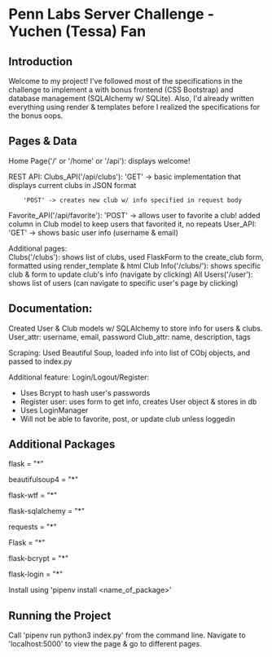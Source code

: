 # Penn Labs Server Challenge - Yuchen (Tessa) Fan

## Introduction
Welcome to my project! I've followed most of the specifications in the challenge to 
implement a  with bonus frontend (CSS Bootstrap) and database management
(SQLAlchemy w/ SQLite). Also, I'd already written everything using render & templates 
before I realized the specifications for the bonus oops. 

## Pages & Data
Home Page('/' or '/home' or '/api'): displays welcome!

REST API: 
Clubs_API('/api/clubs'): 'GET' -> basic implementation that displays current clubs in JSON format
		
		'POST' -> creates new club w/ info specified in request body
Favorite_API('/api/favorite'): 'POST' -> allows user to favorite a club! added column in 
		Club model to keep users that favorited it, no repeats
User_API: 'GET' -> shows basic user info (username & email)

Additional pages:  
Clubs('/clubs'): shows list of clubs, used FlaskForm to the create_club form, formatted using
		render_template & html
Club Info('/clubs/<clubname>'): shows specific club & form to update club's info (navigate by clicking)
All Users('/user'): shows list of users (can navigate to specific user's page by clicking)

## Documentation: 
Created User & Club models w/ SQLAlchemy to store info for users & clubs.
User_attr: username, email, password
Club_attr: name, description, tags

Scraping: Used Beautiful Soup, loaded info into list of CObj objects, and passed to index.py

Additional feature: 
Login/Logout/Register: 
- Uses Bcrypt to hash user's passwords
- Register user: uses form to get info, creates User object & stores in db
- Uses LoginManager 
- Will not be able to favorite, post, or update club unless loggedin

## Additional Packages
flask = "*"

beautifulsoup4 = "*"

flask-wtf = "*"

flask-sqlalchemy = "*"

requests = "*"

Flask = "*"

flask-bcrypt = "*"

flask-login = "*"

Install using 'pipenv install <name_of_package>'

## Running the Project
Call 'pipenv run python3 index.py' from the command line.
Navigate to 'localhost:5000' to view the page & go to different pages.




